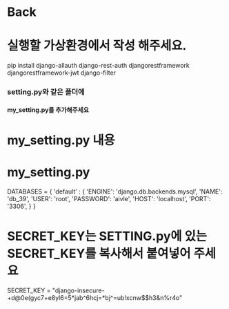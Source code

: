 # Back

# 실행할 가상환경에서 작성 해주세요.
pip install django-allauth django-rest-auth djangorestframework djangorestframework-jwt django-filter

### setting.py와 같은 폴더에 
#### my_setting.py를 추가해주세요
# my_setting.py 내용
# my_setting.py
DATABASES = {
    'default' : {
        'ENGINE': 'django.db.backends.mysql',
        'NAME': 'db_39',
        'USER': 'root',
        'PASSWORD': 'aivle',
        'HOST': 'localhost',
        'PORT': '3306',
    }
}

# SECRET_KEY는 SETTING.py에 있는 SECRET_KEY를 복사해서 붙여넣어 주세요
SECRET_KEY = "django-insecure-+d@0e(gyc7+e8yl6=5*jab^6hcj=*bj^=ub!xcnw$$h3&n%r4o"
